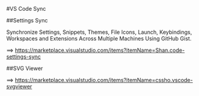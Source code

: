 #VS Code Sync

##Settings Sync

Synchronize Settings, Snippets, Themes, File Icons, Launch, Keybindings, Workspaces and Extensions Across 
Multiple Machines Using GitHub Gist.

==> https://marketplace.visualstudio.com/items?itemName=Shan.code-settings-sync


##SVG Viewer

==> https://marketplace.visualstudio.com/items?itemName=cssho.vscode-svgviewer
